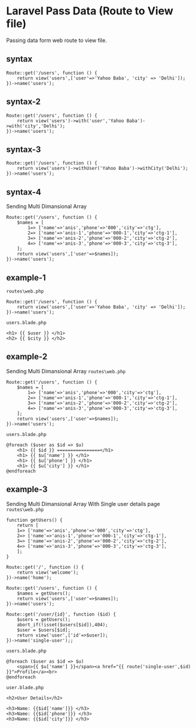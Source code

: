 # Laravel Pass Data (Route to View file)
Passing data form web route to view file.
## syntax
```
Route::get('/users', function () {
    return view('users',['user'=>'Yahoo Baba', 'city' => 'Delhi']);
})->name('users');
```
## syntax-2
```
Route::get('/users', function () {
    return view('users')->with('user','Yahoo Baba')->with('city','Delhi');
})->name('users');
```
## syntax-3
```
Route::get('/users', function () {
    return view('users')->withUser('Yahoo Baba')->withCity('Delhi');
})->name('users');
```
## syntax-4
Sending Multi Dimansional Array
```
Route::get('/users', function () {
    $names = [
        1=> ['name'=>'anis','phone'=>'000','city'=>'ctg'],
        2=> ['name'=>'anis-1','phone'=>'000-1','city'=>'ctg-1'],
        3=> ['name'=>'anis-2','phone'=>'000-2','city'=>'ctg-2'],
        4=> ['name'=>'anis-3','phone'=>'000-3','city'=>'ctg-3'],
    ];
    return view('users',['user'=>$names]);
})->name('users');
```

## example-1
`routes\web.php`
```
Route::get('/users', function () {
    return view('users',['user'=>'Yahoo Baba', 'city' => 'Delhi']);
})->name('users');
```

`users.blade.php`
```
<h1> {{ $user }} </h1>
<h2> {{ $city }} </h2>
```

## example-2
Sending Multi Dimansional Array
`routes\web.php`
```
Route::get('/users', function () {
    $names = [
        1=> ['name'=>'anis','phone'=>'000','city'=>'ctg'],
        2=> ['name'=>'anis-1','phone'=>'000-1','city'=>'ctg-1'],
        3=> ['name'=>'anis-2','phone'=>'000-2','city'=>'ctg-2'],
        4=> ['name'=>'anis-3','phone'=>'000-3','city'=>'ctg-3'],
    ];
    return view('users',['user'=>$names]);
})->name('users');

```

`users.blade.php`
```
@foreach ($user as $id => $u)
    <h1> {{ $id }} ================</h1>
    <h1> {{ $u['name'] }} </h1>
    <h1> {{ $u['phone'] }} </h1>
    <h1> {{ $u['city'] }} </h1>
@endforeach
```

## example-3
Sending Multi Dimansional Array With Single user details page
`routes\web.php`
```
function getUsers() {
    return [
    1=> ['name'=>'anis','phone'=>'000','city'=>'ctg'],
    2=> ['name'=>'anis-1','phone'=>'000-1','city'=>'ctg-1'],
    3=> ['name'=>'anis-2','phone'=>'000-2','city'=>'ctg-2'],
    4=> ['name'=>'anis-3','phone'=>'000-3','city'=>'ctg-3'],
    ];
}

Route::get('/', function () {
    return view('welcome');
})->name('home');

Route::get('/users', function () {
    $names = getUsers();
    return view('users',['user'=>$names]);
})->name('users');

Route::get('/user/{id}', function ($id) {
    $users = getUsers();
    abort_if(!isset($users[$id]),404);
    $user = $users[$id];
    return view('user',['id'=>$user]);
})->name('single-user');;
```

`users.blade.php`
```
@foreach ($user as $id => $u)
    <span>{{ $u['name'] }}</span><a href="{{ route('single-user',$id) }}">Profile</a><br>
@endforeach
```

`user.blade.php`
```
<h2>User Details</h2>

<h3>Name: {{$id['name']}} </h3>
<h3>Name: {{$id['phone']}} </h3>
<h3>Name: {{$id['city']}} </h3>
```

